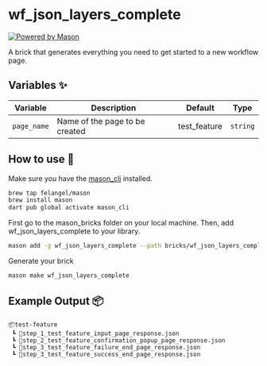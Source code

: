 # wf_json_layers_complete

[![Powered by Mason](https://img.shields.io/endpoint?url=https%3A%2F%2Ftinyurl.com%2Fmason-badge)](https://github.com/felangel/mason)

A brick that generates everything you need to get started to a new workflow page.

## Variables ✨

| Variable    | Description                    | Default      | Type     |
| ----------- | ------------------------------ | ------------ | -------- |
| `page_name` | Name of the page to be created | test_feature | `string` |

## How to use 🚀

Make sure you have the [mason_cli](https://github.com/felangel/mason/tree/master/packages/mason_cli) installed.

```sh
brew tap felangel/mason
brew install mason
dart pub global activate mason_cli
```

First go to the mason_bricks folder on your local machine. Then, add wf_json_layers_complete to your library.

```sh
mason add -g wf_json_layers_complete --path bricks/wf_json_layers_complete
```

Generate your brick

```sh
mason make wf_json_layers_complete
```

## Example Output 📦

```
📦test-feature
 ┗ 📜step_1_test_feature_input_page_response.json
 ┗ 📜step_2_test_feature_confirmation_popup_page_response.json
 ┗ 📜step_3_test_feature_failure_end_page_response.json
 ┗ 📜step_3_test_feature_success_end_page_response.json
```
